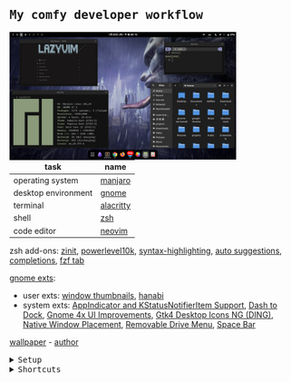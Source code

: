 ## <samp><b>My comfy developer workflow </b></samp>

<img src="./assets/preview.png" alt="Preview" align="left" width=400>

| task                | name                                                    |
| ------------------- | ------------------------------------------------------- |
| operating system    | [manjaro](https://manjaro.org/)                         |
| desktop environment | [gnome](https://help.gnome.org/)                        |
| terminal            | [alacritty](https://wiki.archlinux.org/title/Alacritty) |
| shell               | [zsh](https://wiki.archlinux.org/title/Zsh)             |
| code editor         | [neovim](https://github.com/neovim/neovim)              |

zsh add-ons: [zinit](https://github.com/zdharma-continuum/zinit), [powerlevel10k](https://github.com/romkatv/powerlevel10k), [syntax-highlighting](https://github.com/zsh-users/zsh-syntax-highlighting/tree/master), [auto suggestions](https://github.com/zsh-users/zsh-autosuggestions), [completions](https://github.com/zsh-users/zsh-completions), [fzf tab](https://github.com/Aloxaf/fzf-tab)

[gnome exts](https://extensions.gnome.org/):

- user exts: [window thumbnails](https://extensions.gnome.org/extension/6816/wtmb-window-thumbnails), [hanabi](https://github.com/jeffshee/gnome-ext-hanabi)
- system exts: [AppIndicator and KStatusNotifierItem Support](https://github.com/ubuntu/gnome-shell-extension-appindicator), [Dash to Dock](https://micheleg.github.io/dash-to-dock/), [Gnome 4x UI Improvements](https://github.com/axxapy/gnome-ui-tune?tab=readme-ov-file), [Gtk4 Desktop Icons NG (DING)](https://gitlab.com/smedius/desktop-icons-ng), [Native Window Placement](https://gitlab.gnome.org/GNOME/gnome-shell-extensions), [Removable Drive Menu](https://gitlab.gnome.org/GNOME/gnome-shell-extensions), [Space Bar](https://github.com/christopher-l/space-bar)

[wallpaper](./assets/amegakure.gif) - [author](https://www.artstation.com/artwork/6gPox)

<details close>
<summary><samp>Setup</samp></summary><br>

1. Install packages

Arch:

```bash
sudo pacman -S git alacritty zsh stow neovim eza bat fzf fd ripgrep zoxide
```

Ubuntu:

```bash
sudo apt install git alacritty zsh stow neovim eza bat fzf fd-find ripgrep zoxide
```

2. Optional: Backup directories that will be changed (if you want to stow all dotfiles)

```bash
cd $HOME
mkdir -p .backup_config/.config
mv .zshrc .backup_config/
mv .p10k.zsh .backup_config/
mv .tmux.conf .backup_config/
mv .config/alacritty.toml .backup_config/.config/
mv .config/alacritty .backup_config/.config/
mv .config/nvim .backup_config/.config/
```

3. Clone this dotfiles repo and [stow](https://github.com/aspiers/stow) them

```sh
cd $HOME
git clone https://github.com/maxelonej/dotfiles.git
cd dotfiles
stow .
```

4. To make zsh plugins work, need to install zinit:

```sh
cd $HOME
bash -c "$(curl --fail --show-error --silent --location https://raw.githubusercontent.com/zdharma-continuum/zinit/HEAD/scripts/install.sh)"
```

5. After installing and reloading the shell, compile zinit via:

```sh
zinit self-update
```

6. To make tmux plugins work, need to install tpm and run installer:

```sh
git clone https://github.com/tmux-plugins/tpm ~/.tmux/plugins/tpm
cd ~/.tmux/plugins/tpm/scripts/
./install_plugins.sh
```

</details>

<details close><summary><samp>Shortcuts</samp></summary><br>
<details close><summary><samp>Gnome</samp></summary><br> </details>
<details close><summary><samp>Tmux</samp></summary><br> </details>
<details close><summary><samp>Neovim</samp></summary><br> </details>
</details>
